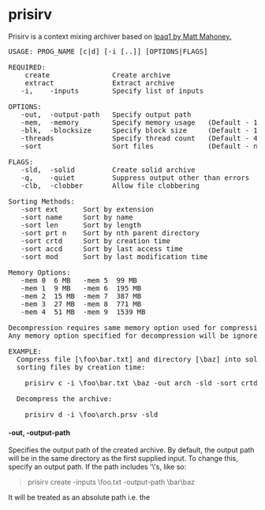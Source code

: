 # prisirv

Prisirv is a context mixing archiver based on [lpaq1 by Matt Mahoney.](http://mattmahoney.net/dc/#lpaq)

<pre>
USAGE: PROG_NAME [c|d] [-i [..]] [OPTIONS|FLAGS]

REQUIRED: 
    create               Create archive
    extract              Extract archive
   -i,    -inputs        Specify list of inputs

OPTIONS:
   -out,  -output-path   Specify output path
   -mem,  -memory        Specify memory usage   (Default - 15 MiB)
   -blk,  -blocksize     Specify block size     (Default - 10 MiB)
   -threads              Specify thread count   (Default - 4)
   -sort                 Sort files             (Default - none)

FLAGS:
   -sld,  -solid         Create solid archive
   -q,    -quiet         Suppress output other than errors
   -clb,  -clobber       Allow file clobbering

Sorting Methods:
   -sort ext      Sort by extension
   -sort name     Sort by name
   -sort len      Sort by length
   -sort prt n    Sort by nth parent directory
   -sort crtd     Sort by creation time
   -sort accd     Sort by last access time
   -sort mod      Sort by last modification time
  
Memory Options:
   -mem 0  6 MB   -mem 5  99 MB
   -mem 1  9 MB   -mem 6  195 MB
   -mem 2  15 MB  -mem 7  387 MB
   -mem 3  27 MB  -mem 8  771 MB
   -mem 4  51 MB  -mem 9  1539 MB
    
Decompression requires same memory option used for compression.
Any memory option specified for decompression will be ignored.
  
EXAMPLE:
  Compress file [\foo\bar.txt] and directory [\baz] into solid archive [\foo\arch],
  sorting files by creation time:

    prisirv c -i \foo\bar.txt \baz -out arch -sld -sort crtd 

  Decompress the archive:

    prisirv d -i \foo\arch.prsv -sld
</pre>

#### -out, -output-path

<p>Specifies the output path of the created archive. By default, the output
path will be in the same directory as the first supplied input. To change this, 
specify an output path. If the path includes '\'s, like so:</p>

> prisirv create -inputs \foo.txt -output-path \bar\baz

<p>It will be treated as an absolute path i.e. the </p>

